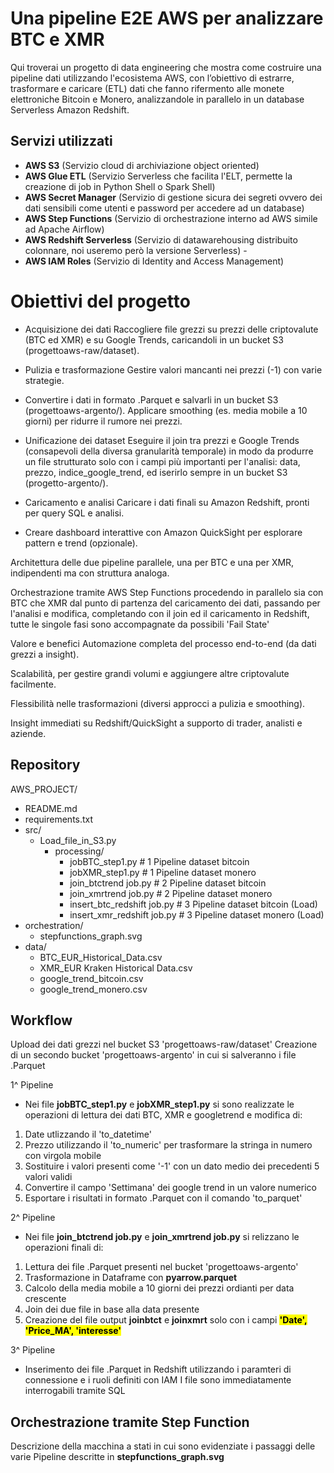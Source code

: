 # Una pipeline E2E AWS per analizzare BTC e XMR
Qui troverai un progetto di data engineering che mostra come costruire una pipeline dati utilizzando l'ecosistema AWS, con l’obiettivo di estrarre, trasformare e caricare (ETL) dati che fanno rifermento alle monete elettroniche Bitcoin e Monero, analizzandole in parallelo in un database Serverless Amazon Redshift.

## Servizi utilizzati
- <strong>AWS S3</strong> (Servizio cloud di archiviazione object oriented)
- <strong>AWS Glue ETL</strong> (Servizio Serverless che facilita l'ELT, permette la creazione di job in Python Shell o Spark Shell)
- <strong>AWS Secret Manager</strong> (Servizio di gestione sicura dei segreti ovvero dei dati sensibili come utenti e password per accedere ad un database)
- <strong>AWS Step Functions</strong> (Servizio di orchestrazione interno ad AWS simile ad Apache Airflow)
- <strong>AWS Redshift Serverless</strong> (Servizio di datawarehousing distribuito colonnare, noi useremo però la versione Serverless) -
- <strong>AWS IAM Roles</strong> (Servizio di Identity and Access Management)

# Obiettivi del progetto
- Acquisizione dei dati
Raccogliere file grezzi su prezzi delle criptovalute (BTC ed XMR) e su Google Trends, caricandoli in un bucket S3 (progettoaws-raw/dataset).

- Pulizia e trasformazione
Gestire valori mancanti nei prezzi (-1) con varie strategie.

- Convertire i dati in formato .Parquet e salvarli in un bucket S3 (progettoaws-argento/).
Applicare smoothing (es. media mobile a 10 giorni) per ridurre il rumore nei prezzi.

- Unificazione dei dataset
Eseguire il join tra prezzi e Google Trends (consapevoli della diversa granularità temporale) in modo da produrre un file strutturato solo con i campi più importanti per l'analisi: data, prezzo, indice_google_trend, ed iserirlo sempre in un bucket S3 (progetto-argento/).

- Caricamento e analisi
Caricare i dati finali su Amazon Redshift, pronti per query SQL e analisi.

- Creare dashboard interattive con Amazon QuickSight per esplorare pattern e trend (opzionale).

Architettura delle due pipeline parallele, una per BTC e una per XMR, indipendenti ma con struttura analoga.

Orchestrazione tramite AWS Step Functions procedendo in parallelo sia con BTC che XMR dal punto di partenza del caricamento dei dati, passando per l'analisi e modifica, completando con il join ed il caricamento in Redshift, tutte le singole fasi sono accompagnate da possibili 'Fail State'

Valore e benefici
Automazione completa del processo end-to-end (da dati grezzi a insight).

Scalabilità, per gestire grandi volumi e aggiungere altre criptovalute facilmente.

Flessibilità nelle trasformazioni (diversi approcci a pulizia e smoothing).

Insight immediati su Redshift/QuickSight a supporto di trader, analisti e aziende.

## Repository
AWS_PROJECT/
- README.md
- requirements.txt
- src/
    - Load_file_in_S3.py   
      - processing/
        - jobBTC_step1.py             # 1 Pipeline dataset bitcoin   
        - jobXMR_step1.py             # 1 Pipeline dataset monero
        - join_btctrend job.py        # 2 Pipeline dataset bitcoin
        - join_xmrtrend job.py        # 2 Pipeline dataset monero
        - insert_btc_redshift job.py  # 3 Pipeline dataset bitcoin (Load)
        - insert_xmr_redshift job.py  # 3 Pipeline dataset monero (Load)
- orchestration/
    - stepfunctions_graph.svg     
- data/               
    - BTC_EUR_Historical_Data.csv
    - XMR_EUR Kraken Historical Data.csv
    - google_trend_bitcoin.csv
    - google_trend_monero.csv               

## Workflow
Upload dei dati grezzi nel bucket S3 'progettoaws-raw/dataset'
Creazione di un secondo bucket 'progettoaws-argento' in cui si salveranno i file .Parquet

1^ Pipeline
- Nei file <strong>jobBTC_step1.py</strong> e <strong>jobXMR_step1.py</strong> si sono realizzate le operazioni di lettura dei dati BTC, XMR e googletrend e modifica di:
1. Date utlizzando il 'to_datetime'
2. Prezzo utilizzando il 'to_numeric' per trasformare la stringa in numero con virgola mobile
3. Sostituire i valori presenti come '-1' con un dato medio dei precedenti 5 valori validi
4. Convertire il campo 'Settimana' dei google trend in un valore numerico
5. Esportare i risultati in formato .Parquet con il comando 'to_parquet'

2^ Pipeline
- Nei file <strong>join_btctrend job.py</strong> e <strong>join_xmrtrend job.py</strong> si relizzano le operazioni finali di:
1. Lettura dei file .Parquet presenti nel bucket 'progettoaws-argento'
2. Trasformazione in Dataframe con <strong>pyarrow.parquet</strong>
3. Calcolo della media mobile a 10 giorni dei prezzi ordianti per data crescente
4. Join dei due file in base alla data presente
5. Creazione del file output <strong>joinbtct</strong> e <strong>joinxmrt</strong> solo con i campi <strong><mark>'Date', 'Price_MA', 'interesse'</mark></strong>

3^ Pipeline 
- Inserimento dei file .Parquet in Redshift utilizzando i paramteri di connessione e i ruoli definiti con IAM
I file sono immediatamente interrogabili tramite SQL

## Orchestrazione tramite Step Function
Descrizione della macchina a stati in cui sono evidenziate i passaggi delle varie Pipeline descritte in <strong>stepfunctions_graph.svg</strong>
